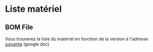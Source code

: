 Liste matériel 
==============

BOM File
--------
Vous trouverez la liste du matériel en fonction de la version à l'adresse [suivante][1] (google doc)


[1]: https://docs.google.com/spreadsheets/d/1HEebySHMIzUFYeRYVwTHakMmaWHZ26DxMvw0GtgDD7c

